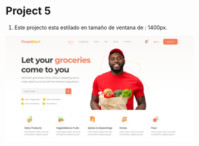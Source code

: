# Project 5
1. Este projecto esta estilado en tamaño de ventana de : 1400px.

![Grocery Store](referencia.png)